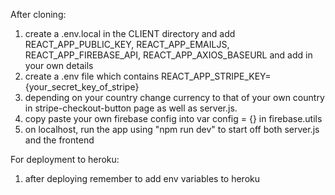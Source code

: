 After cloning:
1. create a .env.local in the CLIENT directory and add REACT_APP_PUBLIC_KEY, REACT_APP_EMAILJS, REACT_APP_FIREBASE_API, REACT_APP_AXIOS_BASEURL and add in your own details
2. create a .env file which contains REACT_APP_STRIPE_KEY={your_secret_key_of_stripe}
3. depending on your country change currency to that of your own country in stripe-checkout-button page as well as server.js.
4. copy paste your own firebase config into var config = {} in firebase.utils
6. on localhost, run the app using "npm run dev" to start off both server.js and the frontend



For deployment to heroku:
1. after deploying remember to add env variables to heroku

